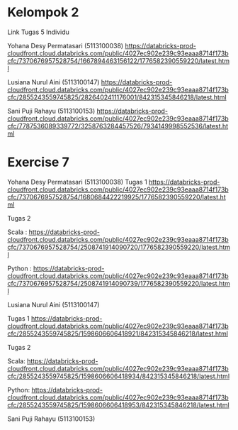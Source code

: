 # Kelompok 2
Link Tugas 5 Individu

Yohana Desy Permatasari (5113100038) 
https://databricks-prod-cloudfront.cloud.databricks.com/public/4027ec902e239c93eaaa8714f173bcfc/7370676957528754/1667894463156122/1776582390559220/latest.html

Lusiana Nurul Aini (5113100147)
https://databricks-prod-cloudfront.cloud.databricks.com/public/4027ec902e239c93eaaa8714f173bcfc/2855243559745825/2826402411176001/842315345846218/latest.html

Sani Puji Rahayu (5113100153)
https://databricks-prod-cloudfront.cloud.databricks.com/public/4027ec902e239c93eaaa8714f173bcfc/7787536089339772/3258763284457526/7934149998552536/latest.html


# Exercise 7

Yohana Desy Permatasari (5113100038) 
Tugas 1 
https://databricks-prod-cloudfront.cloud.databricks.com/public/4027ec902e239c93eaaa8714f173bcfc/7370676957528754/1680684422219925/1776582390559220/latest.html

Tugas 2


Scala :
https://databricks-prod-cloudfront.cloud.databricks.com/public/4027ec902e239c93eaaa8714f173bcfc/7370676957528754/2508741914090720/1776582390559220/latest.html


Python :
https://databricks-prod-cloudfront.cloud.databricks.com/public/4027ec902e239c93eaaa8714f173bcfc/7370676957528754/2508741914090739/1776582390559220/latest.html

Lusiana Nurul Aini (5113100147)

Tugas 1
https://databricks-prod-cloudfront.cloud.databricks.com/public/4027ec902e239c93eaaa8714f173bcfc/2855243559745825/1598606606418921/842315345846218/latest.html

Tugas 2

Scala:
https://databricks-prod-cloudfront.cloud.databricks.com/public/4027ec902e239c93eaaa8714f173bcfc/2855243559745825/1598606606418934/842315345846218/latest.html

Python:
https://databricks-prod-cloudfront.cloud.databricks.com/public/4027ec902e239c93eaaa8714f173bcfc/2855243559745825/1598606606418953/842315345846218/latest.html

Sani Puji Rahayu (5113100153)
